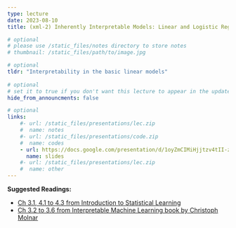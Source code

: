 ```yaml
---
type: lecture
date: 2023-08-10
title: (xml-2) Inherently Interpretable Models: Linear and Logistic Regression

# optional
# please use /static_files/notes directory to store notes
# thumbnail: /static_files/path/to/image.jpg

# optional
tldr: "Interpretability in the basic linear models"
  
# optional
# set it to true if you don't want this lecture to appear in the updates section
hide_from_announcments: false

# optional
links: 
    #- url: /static_files/presentations/lec.zip
    #  name: notes
    #- url: /static_files/presentations/code.zip
    #  name: codes
    - url: https://docs.google.com/presentation/d/1oyZmCIMiHjjtzv4tII-zp0aeGx-nmGooCJQHdXBUM_U/edit?usp=sharing
      name: slides
    #- url: /static_files/presentations/lec.zip
    #  name: other
---
```


**Suggested Readings:**
- [Ch 3.1, 4.1 to 4.3 from Introduction to Statistical Learning](https://hastie.su.domains/ISLP/ISLP_website.pdf)
- [Ch 3.2 to 3.6 from Interpretable Machine Learning book by Christoph Molnar](https://christophm.github.io/interpretable-ml-book/interpretability-importance.html)
